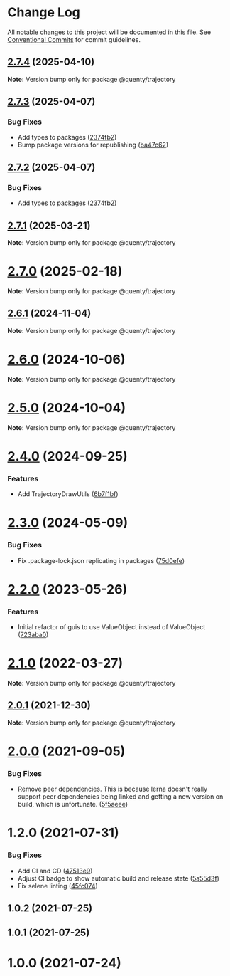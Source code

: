 # Change Log

All notable changes to this project will be documented in this file.
See [Conventional Commits](https://conventionalcommits.org) for commit guidelines.

## [2.7.4](https://github.com/Quenty/NevermoreEngine/compare/@quenty/trajectory@2.7.3...@quenty/trajectory@2.7.4) (2025-04-10)

**Note:** Version bump only for package @quenty/trajectory





## [2.7.3](https://github.com/Quenty/NevermoreEngine/compare/@quenty/trajectory@2.7.1...@quenty/trajectory@2.7.3) (2025-04-07)


### Bug Fixes

* Add types to packages ([2374fb2](https://github.com/Quenty/NevermoreEngine/commit/2374fb2b043cfbe0e9b507b3316eec46a4e353a0))
* Bump package versions for republishing ([ba47c62](https://github.com/Quenty/NevermoreEngine/commit/ba47c62e32170bf74377b0c658c60b84306dc294))





## [2.7.2](https://github.com/Quenty/NevermoreEngine/compare/@quenty/trajectory@2.7.1...@quenty/trajectory@2.7.2) (2025-04-07)


### Bug Fixes

* Add types to packages ([2374fb2](https://github.com/Quenty/NevermoreEngine/commit/2374fb2b043cfbe0e9b507b3316eec46a4e353a0))





## [2.7.1](https://github.com/Quenty/NevermoreEngine/compare/@quenty/trajectory@2.7.0...@quenty/trajectory@2.7.1) (2025-03-21)

**Note:** Version bump only for package @quenty/trajectory





# [2.7.0](https://github.com/Quenty/NevermoreEngine/compare/@quenty/trajectory@2.6.1...@quenty/trajectory@2.7.0) (2025-02-18)

**Note:** Version bump only for package @quenty/trajectory





## [2.6.1](https://github.com/Quenty/NevermoreEngine/compare/@quenty/trajectory@2.6.0...@quenty/trajectory@2.6.1) (2024-11-04)

**Note:** Version bump only for package @quenty/trajectory





# [2.6.0](https://github.com/Quenty/NevermoreEngine/compare/@quenty/trajectory@2.5.0...@quenty/trajectory@2.6.0) (2024-10-06)

**Note:** Version bump only for package @quenty/trajectory





# [2.5.0](https://github.com/Quenty/NevermoreEngine/compare/@quenty/trajectory@2.4.0...@quenty/trajectory@2.5.0) (2024-10-04)

**Note:** Version bump only for package @quenty/trajectory





# [2.4.0](https://github.com/Quenty/NevermoreEngine/compare/@quenty/trajectory@2.3.0...@quenty/trajectory@2.4.0) (2024-09-25)


### Features

* Add TrajectoryDrawUtils ([6b7f1bf](https://github.com/Quenty/NevermoreEngine/commit/6b7f1bf9905a1cfa5864dcd5de4b811ad0b6f0a5))





# [2.3.0](https://github.com/Quenty/NevermoreEngine/compare/@quenty/trajectory@2.2.0...@quenty/trajectory@2.3.0) (2024-05-09)


### Bug Fixes

* Fix .package-lock.json replicating in packages ([75d0efe](https://github.com/Quenty/NevermoreEngine/commit/75d0efeef239f221d93352af71a5b3e930ec23c5))





# [2.2.0](https://github.com/Quenty/NevermoreEngine/compare/@quenty/trajectory@2.1.0...@quenty/trajectory@2.2.0) (2023-05-26)


### Features

* Initial refactor of guis to use ValueObject instead of ValueObject ([723aba0](https://github.com/Quenty/NevermoreEngine/commit/723aba0208cae7e06c9d8bf2d8f0092d042d70ea))





# [2.1.0](https://github.com/Quenty/NevermoreEngine/compare/@quenty/trajectory@2.0.1...@quenty/trajectory@2.1.0) (2022-03-27)

**Note:** Version bump only for package @quenty/trajectory





## [2.0.1](https://github.com/Quenty/NevermoreEngine/compare/@quenty/trajectory@2.0.0...@quenty/trajectory@2.0.1) (2021-12-30)

**Note:** Version bump only for package @quenty/trajectory





# [2.0.0](https://github.com/Quenty/NevermoreEngine/compare/@quenty/trajectory@1.2.0...@quenty/trajectory@2.0.0) (2021-09-05)


### Bug Fixes

* Remove peer dependencies. This is because lerna doesn't really support peer dependencies being linked and getting a new version on build, which is unfortunate. ([5f5aeee](https://github.com/Quenty/NevermoreEngine/commit/5f5aeeea8de9975435309e53679f0ef7064f9dd0))





# 1.2.0 (2021-07-31)


### Bug Fixes

* Add CI and CD ([47513e9](https://github.com/Quenty/NevermoreEngine/commit/47513e9b568162707534af132396dd8756947dd3))
* Adjust CI badge to show automatic build and release state ([5a55d3f](https://github.com/Quenty/NevermoreEngine/commit/5a55d3f19bf8d66a760d67da9b56ed47fab74656))
* Fix selene linting ([45fc074](https://github.com/Quenty/NevermoreEngine/commit/45fc07489ee59127ac6582689f19a0e87c1e5b5a))



## 1.0.2 (2021-07-25)



## 1.0.1 (2021-07-25)



# 1.0.0 (2021-07-24)
